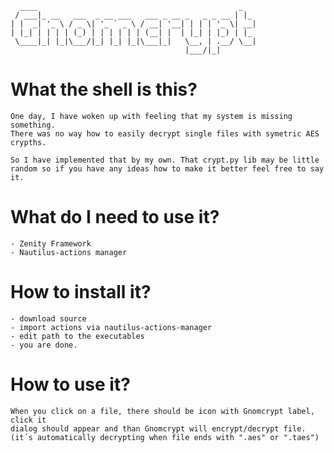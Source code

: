 	  ____                                             _   
	 / ___|_ __   ___  _ __ ___   ___ _ __ _   _ _ __ | |_ 
	| |  _| '_ \ / _ \| '_ ` _ \ / __| '__| | | | '_ \| __|
	| |_| | | | | (_) | | | | | | (__| |  | |_| | |_) | |_ 
	 \____|_| |_|\___/|_| |_| |_|\___|_|   \__, | .__/ \__|
										   |___/|_|        


What the shell is this?
=======================

	One day, I have woken up with feeling that my system is missing something.
	There was no way how to easily decrypt single files with symetric AES crypths.
	
	So I have implemented that by my own. That crypt.py lib may be little 
	random so if you have any ideas how to make it better feel free to say it.
	
What do I need to use it?
=========================
	- Zenity Framework
	- Nautilus-actions manager
	
How to install it?
==================
	- download source
	- import actions via nautilus-actions-manager
	- edit path to the executables
	- you are done.
	
How to use it?
==============
	When you click on a file, there should be icon with Gnomcrypt label, click it
	dialog should appear and than Gnomcrypt will encrypt/decrypt file. 
	(it´s automatically decrypting when file ends with ".aes" or ".taes")
